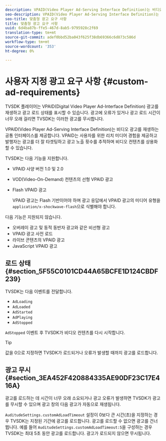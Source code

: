 ```yaml
---
description: VPAID(Video Player Ad-Serving Interface Definition)는 비디오 광고를 재생하는 공통 인터페이스를 제공합니다. VPAID는 사용자를 위한 리치 미디어 경험을 제공하고 발행자는 광고를 더 잘 타겟팅하고 광고 노출 횟수를 추적하며 비디오 컨텐츠를 상용화할 수 있습니다.
seo-description: VPAID(Video Player Ad-Serving Interface Definition)는 비디오 광고를 재생하는 공통 인터페이스를 제공합니다. VPAID는 사용자를 위한 리치 미디어 경험을 제공하고 발행자는 광고를 더 잘 타겟팅하고 광고 노출 횟수를 추적하며 비디오 컨텐츠를 상용화할 수 있습니다.
seo-title: 맞춤형 광고 요구 사항
title: 맞춤형 광고 요구 사항
uuid: 6d4ba87b-ffe5-467d-8ab5-9795928c2f69
translation-type: tm+mt
source-git-commit: adef0bbd52ba043f625f38db69366c6d873c586d
workflow-type: tm+mt
source-wordcount: '353'
ht-degree: 0%

---
```



# 사용자 지정 광고 요구 사항 {#custom-ad-requirements}

TVSDK 플레이어는 VPAID(Digital Video Player Ad-Interface Definition) 광고를 재생하고 광고 로드 상태를 표시할 수 있습니다. 광고에 오류가 있거나 광고 로드 시간이 너무 오래 걸리면 TVSDK는 이러한 광고를 무시합니다.

VPAID(Video Player Ad-Serving Interface Definition)는 비디오 광고를 재생하는 공통 인터페이스를 제공합니다. VPAID는 사용자를 위한 리치 미디어 경험을 제공하고 발행자는 광고를 더 잘 타겟팅하고 광고 노출 횟수를 추적하며 비디오 컨텐츠를 상용화할 수 있습니다.

<!--<a id="section_9A358902CBC24999BA34206EE2029616"></a>-->

TVSDK는 다음 기능을 지원합니다.

* VPAID 사양 버전 1.0 및 2.0
* VOD(Video-On-Demand) 컨텐츠의 선형 VPAID 광고
* Flash VPAID 광고

   VPAID 광고는 Flash 기반이어야 하며 광고 응답에서 VPAID 광고의 미디어 유형을 `application/x-shockwave-flash`으로 식별해야 합니다.

다음 기능은 지원되지 않습니다.

* 오버레이 광고 및 동적 동반자 광고와 같은 비선형 광고
* VPAID 광고 사전 로드
* 라이브 콘텐츠의 VPAID 광고
* JavaScript VPAID 광고

## 로드 상태 {#section_5F55C0101CD44A65BCFE1D124CBDF239}

TVSDK는 다음 이벤트를 전달합니다.

* `AdLoading`
* `AdLoaded`
* `AdStarted`
* `AdPlaying`
* `AdStopped`

`AdStopped` 이벤트 후 TVSDK가 비디오 컨텐츠를 다시 시작합니다.

>[!TIP]
>
>값을 0으로 지정하면 TVSDK가 로드되거나 오류가 발생할 때까지 광고를 로드합니다.

## 광고 무시{#section_3EA452F420884335AE90DF23C17E416A}

광고를 로드하는 데 시간이 너무 오래 소요되거나 광고 오류가 발생하면 TVSDK가 광고를 무시할 수 있으며 광고 창의 다음 광고가 자동으로 재생됩니다.

`AuditudeSettings.customAdLoadTimeout` 설정이 0보다 큰 시간(초)을 지정하는 경우 TVSDK는 지정된 기간에 광고를 로드합니다. 광고를 로드할 수 없으면 광고를 건너뜁니다. 예를 들어 `AuditudeSettings.customAdLoadTimeout:5`을 구성하는 경우 TVSDK는 최대 5초 동안 광고를 로드합니다. 광고가 로드되지 않으면 무시됩니다.
